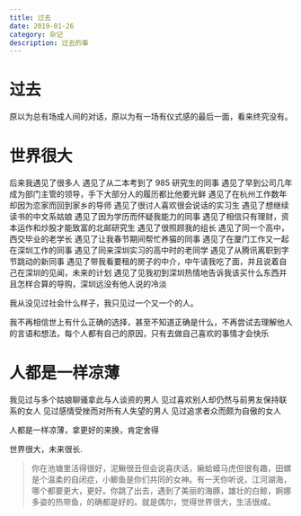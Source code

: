 ```yaml
---
title: 过去
date: 2019-01-26
category: 杂记
description: 过去的事
---
```


# 过去

原以为总有场成人间的对话，原以为有一场有仪式感的最后一面，看来终究没有。

# 世界很大

后来我遇见了很多人
遇见了从二本考到了 985 研究生的同事
遇见了早到公司几年成为部门主管的领导，手下大部分人的履历都比他要光鲜
遇见了在杭州工作数年却因为恋家而回到家乡的导师
遇见了很讨人喜欢很会说话的实习生
遇见了想继续读书的中文系姑娘
遇见了因为学历而怀疑我能力的同事
遇见了相信只有理财，资本运作和炒股才能致富的北邮研究生
遇见了很照顾我的组长
遇见了同一个高中，西交毕业的老学长
遇见了让我春节期间帮忙养猫的同事
遇见了在厦门工作又一起在深圳工作的同事
遇见了同来深圳实习的高中时的老同学
遇见了从腾讯离职到字节跳动的新同事
遇见了带我看要租的房子的中介，中午请我吃了面，并且说着自己在深圳的见闻，未来的计划
遇见了见我初到深圳热情地告诉我该买什么东西并且怎样合算的导购，深圳远没有他人说的冷淡

我从没见过社会什么样子，我只见过一个又一个的人。

我不再相信世上有什么正确的选择，甚至不知道正确是什么，不再尝试去理解他人的言语和想法，每个人都有自己的原因，只有去做自己喜欢的事情才会快乐

# 人都是一样凉薄

我见过与多个姑娘聊骚拿此与人谈资的男人
见过喜欢别人却仍然与前男友保持联系的女人
见过感情受挫而对所有人失望的男人
见过追求者众而颇为自傲的女人

人都是一样凉薄，拿更好的来换，肯定舍得

<!-- 后来我一再问自己，如果我去找她会怎样，但是看到她就会想起那时看我厌恶的眼神 -->

世界很大，未来很长.

> 你在池塘里活得很好，泥鳅很丑但会说喜庆话，癞蛤蟆马虎但很有趣，田螺是个温柔的自闭症，小鲫鱼是你们共同的女神。有一天你听说，江河湖海，哪个都要更大，更好。你跳了出去，遇到了美丽的海豚，雄壮的白鲸，婀娜多姿的热带鱼，的确都是好的。就是偶尔，觉得世界很大，生活很咸。